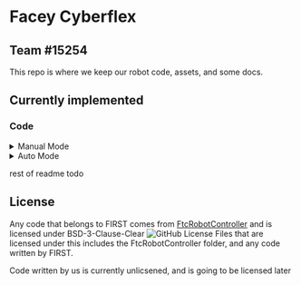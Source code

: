 # Facey Cyberflex
## Team #15254

This repo is where we keep our robot code, assets, and some docs.

## Currently implemented

### Code
<details>
<summary>Manual Mode</summary>

- [x] Calibration
- [x] Driving
- [x] Slide
- [ ] Swing - Implemented, buggy
- [x] Arm (Doohikey)
</details>

<details>
<summary>Auto Mode</summary>

- [ ] Calibration
- [x] April Tag detection
- [ ] Odometer Position fallback
- [ ] Auto Mode Drive
- [ ] Aliance Determining
- [ ] Doohicky (Arm)
- [ ] Slide
- [ ] Swing
- [ ] Collection of Pieces
</details>

rest of readme todo

## License
Any code that belongs to FIRST comes from [FtcRobotController](https://github.com/FIRST-Tech-Challenge/FtcRobotController/) and is licensed under BSD-3-Clause-Clear
![GitHub License](https://img.shields.io/github/license/Bev-Facey-Robotics/BFH15254Repo)
Files that are licensed under this includes the FtcRobotController folder, and any code written by FIRST.

Code written by us is currently unlicsened, and is going to be licensed later
